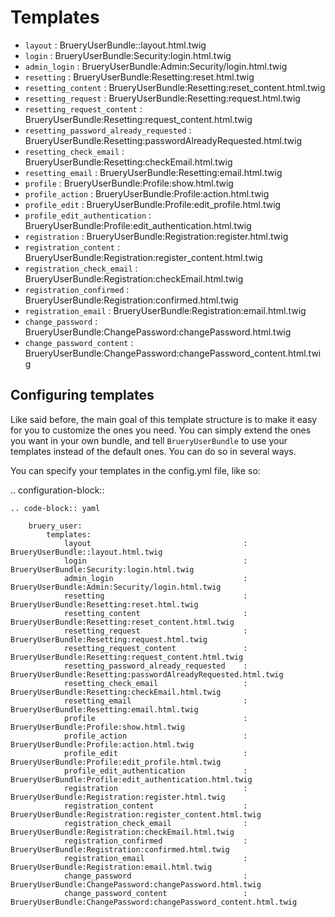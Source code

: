 Templates
=========

* ``layout`` : BrueryUserBundle::layout.html.twig
* ``login`` : BrueryUserBundle:Security:login.html.twig
* ``admin_login`` : BrueryUserBundle:Admin:Security/login.html.twig
* ``resetting`` : BrueryUserBundle:Resetting:reset.html.twig
* ``resetting_content`` : BrueryUserBundle:Resetting:reset_content.html.twig
* ``resetting_request`` : BrueryUserBundle:Resetting:request.html.twig
* ``resetting_request_content`` : BrueryUserBundle:Resetting:request_content.html.twig
* ``resetting_password_already_requested`` : BrueryUserBundle:Resetting:passwordAlreadyRequested.html.twig
* ``resetting_check_email`` : BrueryUserBundle:Resetting:checkEmail.html.twig
* ``resetting_email`` : BrueryUserBundle:Resetting:email.html.twig
* ``profile`` : BrueryUserBundle:Profile:show.html.twig
* ``profile_action`` : BrueryUserBundle:Profile:action.html.twig
* ``profile_edit`` : BrueryUserBundle:Profile:edit_profile.html.twig
* ``profile_edit_authentication`` : BrueryUserBundle:Profile:edit_authentication.html.twig
* ``registration`` : BrueryUserBundle:Registration:register.html.twig
* ``registration_content`` : BrueryUserBundle:Registration:register_content.html.twig
* ``registration_check_email`` : BrueryUserBundle:Registration:checkEmail.html.twig
* ``registration_confirmed`` : BrueryUserBundle:Registration:confirmed.html.twig
* ``registration_email`` : BrueryUserBundle:Registration:email.html.twig
* ``change_password`` : BrueryUserBundle:ChangePassword:changePassword.html.twig
* ``change_password_content`` : BrueryUserBundle:ChangePassword:changePassword_content.html.twig


Configuring templates
---------------------

Like said before, the main goal of this template structure is to make it easy for you
to customize the ones you need. You can simply extend the ones you want in your own bundle,
and tell ``BrueryUserBundle`` to use your templates instead of the default ones. You can do so
in several ways.

You can specify your templates in the config.yml file, like so:

.. configuration-block::

    .. code-block:: yaml

        bruery_user:
            templates:
                layout                                  : BrueryUserBundle::layout.html.twig
                login                                   : BrueryUserBundle:Security:login.html.twig
                admin_login                             : BrueryUserBundle:Admin:Security/login.html.twig
                resetting                               : BrueryUserBundle:Resetting:reset.html.twig
                resetting_content                       : BrueryUserBundle:Resetting:reset_content.html.twig
                resetting_request                       : BrueryUserBundle:Resetting:request.html.twig
                resetting_request_content               : BrueryUserBundle:Resetting:request_content.html.twig
                resetting_password_already_requested    : BrueryUserBundle:Resetting:passwordAlreadyRequested.html.twig
                resetting_check_email                   : BrueryUserBundle:Resetting:checkEmail.html.twig
                resetting_email                         : BrueryUserBundle:Resetting:email.html.twig
                profile                                 : BrueryUserBundle:Profile:show.html.twig
                profile_action                          : BrueryUserBundle:Profile:action.html.twig
                profile_edit                            : BrueryUserBundle:Profile:edit_profile.html.twig
                profile_edit_authentication             : BrueryUserBundle:Profile:edit_authentication.html.twig
                registration                            : BrueryUserBundle:Registration:register.html.twig
                registration_content                    : BrueryUserBundle:Registration:register_content.html.twig
                registration_check_email                : BrueryUserBundle:Registration:checkEmail.html.twig
                registration_confirmed                  : BrueryUserBundle:Registration:confirmed.html.twig
                registration_email                      : BrueryUserBundle:Registration:email.html.twig
                change_password                         : BrueryUserBundle:ChangePassword:changePassword.html.twig
                change_password_content                 : BrueryUserBundle:ChangePassword:changePassword_content.html.twig